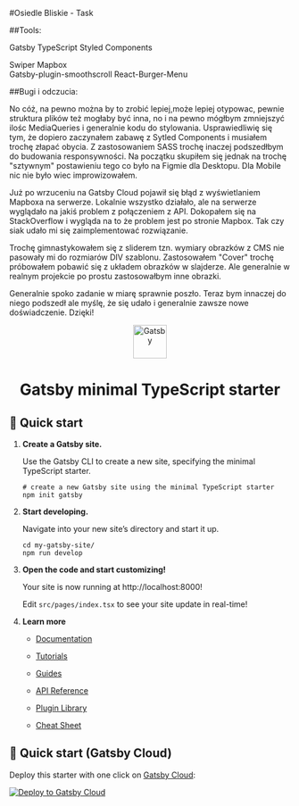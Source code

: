 #Osiedle Bliskie - Task

##Tools: 

Gatsby
TypeScript
Styled Components

Swiper
Mapbox  
Gatsby-plugin-smoothscroll
React-Burger-Menu

##Bugi i odczucia:

No cóż, na pewno można by to zrobić lepiej,może lepiej otypowac, pewnie struktura plików też mogłaby być inna, no i na pewno mógłbym zmniejszyć ilośc MediaQueries i generalnie kodu do stylowania. Usprawiedliwię się tym, że dopiero zaczynałem zabawę z Sytled Components i musiałem trochę złapać obycia. Z zastosowaniem SASS trochę inaczej podszedłbym do budowania responsywności. Na początku skupiłem się jednak na trochę "sztywnym" postawieniu tego co było na Figmie dla Desktopu. Dla Mobile nic nie było wiec improwizowałem.

Już po wrzuceniu na Gatsby Cloud pojawił się błąd z wyświetlaniem Mapboxa na serwerze. Lokalnie wszystko działało, ale na serwerze wyglądało na jakiś problem z połączeniem z API. Dokopałem się na StackOverflow i wygląda na to że problem jest po stronie Mapbox. Tak czy siak udało mi się zaimplementować rozwiązanie.

Trochę gimnastykowałem się z sliderem tzn. wymiary obrazków z CMS nie pasowały mi do rozmiarów DIV szablonu. Zastosowałem "Cover" trochę próbowałem pobawić się z układem obrazków w slajderze. Ale generalnie w realnym projekcie po prostu zastosowałbym inne obrazki. 

Generalnie spoko zadanie w miarę sprawnie poszło. Teraz bym innaczej do niego podszedł ale myślę, że się udało i generalnie zawsze nowe doświadczenie. Dzięki!


<p align="center">
  <a href="https://www.gatsbyjs.com/?utm_source=starter&utm_medium=readme&utm_campaign=minimal-starter-ts">
    <img alt="Gatsby" src="https://www.gatsbyjs.com/Gatsby-Monogram.svg" width="60" />
  </a>
</p>
<h1 align="center">
  Gatsby minimal TypeScript starter
</h1>

## 🚀 Quick start

1.  **Create a Gatsby site.**

    Use the Gatsby CLI to create a new site, specifying the minimal TypeScript starter.

    ```shell
    # create a new Gatsby site using the minimal TypeScript starter
    npm init gatsby
    ```

2.  **Start developing.**

    Navigate into your new site’s directory and start it up.

    ```shell
    cd my-gatsby-site/
    npm run develop
    ```

3.  **Open the code and start customizing!**

    Your site is now running at http://localhost:8000!

    Edit `src/pages/index.tsx` to see your site update in real-time!

4.  **Learn more**

    - [Documentation](https://www.gatsbyjs.com/docs/?utm_source=starter&utm_medium=readme&utm_campaign=minimal-starter-ts)

    - [Tutorials](https://www.gatsbyjs.com/tutorial/?utm_source=starter&utm_medium=readme&utm_campaign=minimal-starter-ts)

    - [Guides](https://www.gatsbyjs.com/tutorial/?utm_source=starter&utm_medium=readme&utm_campaign=minimal-starter-ts)

    - [API Reference](https://www.gatsbyjs.com/docs/api-reference/?utm_source=starter&utm_medium=readme&utm_campaign=minimal-starter-ts)

    - [Plugin Library](https://www.gatsbyjs.com/plugins?utm_source=starter&utm_medium=readme&utm_campaign=minimal-starter-ts)

    - [Cheat Sheet](https://www.gatsbyjs.com/docs/cheat-sheet/?utm_source=starter&utm_medium=readme&utm_campaign=minimal-starter-ts)

## 🚀 Quick start (Gatsby Cloud)

Deploy this starter with one click on [Gatsby Cloud](https://www.gatsbyjs.com/cloud/):

[<img src="https://www.gatsbyjs.com/deploynow.svg" alt="Deploy to Gatsby Cloud">](https://www.gatsbyjs.com/dashboard/deploynow?url=https://github.com/gatsbyjs/gatsby-starter-minimal-ts)
